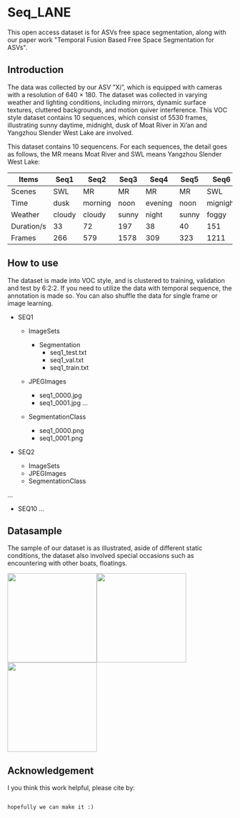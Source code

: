 # Seq_LANE
This open access dataset is for ASVs free space segmentation, along with our paper work "Temporal Fusion Based Free Space Segmentation
for ASVs".

## Introduction
The data was collected by our ASV ”Xi”, which is equipped with cameras with a resolution of 640 × 180. The dataset was collected in varying weather and lighting conditions, including mirrors, dynamic surface textures, cluttered backgrounds, and motion quiver interference. This VOC style dataset contains 10 sequences, which consist of 5530 frames, illustrating sunny daytime, midnight, dusk of Moat River in Xi’an and Yangzhou Slender West Lake are involved. 

This dataset contains 10 sequencens. For each sequences, the detail goes as follows, the MR means Moat River and SWL means Yangzhou Slender West Lake:

| Items| Seq1 | Seq2 | Seq3 | Seq4 | Seq5 | Seq6 | Seq7 | Seq8 | Seq9 | Seq10 |
|----- | ---- |----- | ---- |---- | ---- |----- | ---- |---- | ---- |----- |
| Scenes| SWL | MR | MR | MR | MR | SWL | SWL | SWL | SWL | SWL |
| Time | dusk | morning | noon | evening | noon | mignight | afternoon | afternoon | dusk | dusk |
| Weather | cloudy | cloudy | sunny | night | sunny | foggy | sunny | cloudy | sunny | sunny |
| Duration/s | 33 | 72 | 197 | 38 | 40 | 151 | 79 | 33 | 39 | 09 |
| Frames | 266 | 579 | 1578 | 309 | 323 | 1211 | 633 | 271 | 313 | 47 |

## How to use

The dataset is made into VOC style, and is clustered to training, validation and test by 6:2:2. If you need to utilize the data with temporal sequence, the annotation is made so. You can also shuffle the data for single frame or image learning.

- SEQ1
  - ImageSets
    - Segmentation
      - seq1_test.txt
      - seq1_val.txt
      - seq1_train.txt

  - JPEGImages
    - seq1_0000.jpg
    - seq1_0001.jpg
...

  - SegmentationClass
    - seq1_0000.png
    - seq1_0001.png

 - SEQ2
   - ImageSets
   - JPEGImages
   - SegmentationClass

...

 - SEQ10
...

## Datasample
The sample of our dataset is as illustrated, aside of different static conditions, the dataset also involved special occasions such as encountering with other boats, floatings.

<img src="https://github.com/Lxy9710/Seq_LANE/blob/main/gif1.gif" width="200"/><img src="https://github.com/Lxy9710/Seq_LANE/blob/main/gif2.gif" width="200"/><img src="https://github.com/Lxy9710/Seq_LANE/blob/main/gif3.gif" width="200"/>
</figure>


## Acknowledgement 
I you think this work helpful, please cite by:

```

hopefully we can make it :)

```
